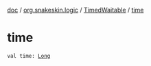 [doc](../../index.md) / [org.snakeskin.logic](../index.md) / [TimedWaitable](index.md) / [time](./time.md)

# time

`val time: `[`Long`](https://kotlinlang.org/api/latest/jvm/stdlib/kotlin/-long/index.html)
